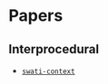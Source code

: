 Papers
===============


Interprocedural
-------------------
* [`swati-context`](swati/swati-context.html)
